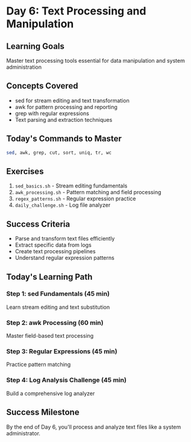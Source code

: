 # Day 6: Text Processing and Manipulation

## Learning Goals
Master text processing tools essential for data manipulation and system administration

## Concepts Covered
- sed for stream editing and text transformation
- awk for pattern processing and reporting
- grep with regular expressions
- Text parsing and extraction techniques

## Today's Commands to Master
```bash
sed, awk, grep, cut, sort, uniq, tr, wc
```

## Exercises
1. `sed_basics.sh` - Stream editing fundamentals
2. `awk_processing.sh` - Pattern matching and field processing
3. `regex_patterns.sh` - Regular expression practice
4. `daily_challenge.sh` - Log file analyzer

## Success Criteria
- Parse and transform text files efficiently
- Extract specific data from logs
- Create text processing pipelines
- Understand regular expression patterns

## Today's Learning Path

### Step 1: sed Fundamentals (45 min)
Learn stream editing and text substitution

### Step 2: awk Processing (60 min)
Master field-based text processing

### Step 3: Regular Expressions (45 min)
Practice pattern matching

### Step 4: Log Analysis Challenge (45 min)
Build a comprehensive log analyzer

## Success Milestone
By the end of Day 6, you'll process and analyze text files like a system administrator.
